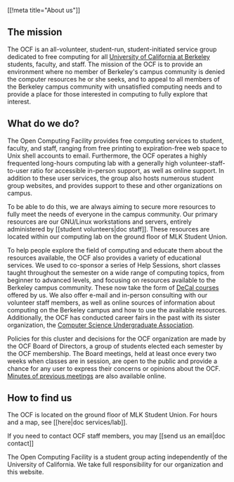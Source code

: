 [[!meta title="About us"]]

## The mission

The OCF is an all-volunteer, student-run, student-initiated service group
dedicated to free computing for all [University of California at
Berkeley][berkeley] students, faculty, and staff.  The mission of the OCF is to
provide an environment where no member of Berkeley's campus community is denied
the computer resources he or she seeks, and to appeal to all members of the
Berkeley campus community with unsatisfied computing needs and to provide a
place for those interested in computing to fully explore that interest.

## What do we do?

The Open Computing Facility provides free computing services to student,
faculty, and staff, ranging from free printing to expiration-free web
space to Unix shell accounts to email. Furthermore, the OCF operates a
highly frequented long-hours computing lab with a generally high
volunteer-staff-to-user ratio for accessible in-person support, as well
as online support. In addition to these user services, the group also
hosts numerous student group websites, and provides support to these and
other organizations on campus.

To be able to do this, we are always aiming to secure more resources to
fully meet the needs of everyone in the campus community.  Our primary
resources are our GNU/Linux workstations and servers, entirely
administered by [[student volunteers|doc staff]].
These resources are located within our computing lab on the ground floor of MLK
Student Union.

To help people explore the field of computing and educate them about the
resources available, the OCF also provides a variety of educational services.
We used to co-sponsor a series of Help Sessions, short classes taught
throughout the semester on a wide range of computing topics, from beginner to
advanced levels, and focusing on resources available to the Berkeley campus
community.  These now take the form of [DeCal
courses][decal] offered by us. We also offer e-mail and
in-person consulting with our volunteer staff members, as well as online
sources of information about computing on the Berkeley campus and how to use
the available resources.  Additionally, the OCF has conducted career fairs in
the past with its sister organization, the [Computer Science Undergraduate
Association][csua].

Policies for this cluster and decisions for the OCF organization are made
by the OCF Board of Directors, a group of students elected each semester
by the OCF membership.  The Board meetings, held at least once every two
weeks when classes are in session, are open to the public and provide a
chance for any user to express their concerns or opinions about the OCF.
[Minutes of previous meetings][minutes] are also available online.

## How to find us

The OCF is located on the ground floor of MLK Student Union. For hours and a
map, see [[here|doc services/lab]].

If you need to contact OCF staff members, you may [[send us an email|doc
contact]]

The Open Computing Facility is a student group acting independently of
the University of California.  We take full responsibility for our
organization and this website.

[berkeley]: http://berkeley.edu
[decal]: http://decal.ocf.berkeley.edu
[csua]: http://csua.berkeley.edu
[minutes]: https://www.ocf.berkeley.edu/~staff/bod/
